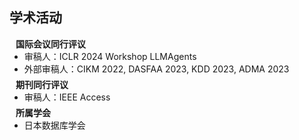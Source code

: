 ## 学术活动

<h4 style="margin:0 10px 0;">国际会议同行评议</h4>

<ul style="margin:0 0 5px;">
<!--   <li><a href="http://cvpr2023.thecvf.com/"><autocolor>IEEE/CVF Conference on Computer Vision and Pattern Recognition (CVPR) 2021-2023</autocolor></a></li>
  <li><a href="http://iccv2021.thecvf.com/"><autocolor>IEEE/CVF International Conference on Computer Vision (ICCV) 2021</autocolor></a></li>
  <li><a href="https://eccv2022.ecva.net/"><autocolor>European Conference on Computer Vision (ECCV) 2022</autocolor></a></li> -->
  <li>审稿人：ICLR 2024 Workshop LLMAgents</li>
  <li>外部审稿人：CIKM 2022, DASFAA 2023, KDD 2023, ADMA 2023</li>
</ul>

<h4 style="margin:0 10px 0;">期刊同行评议</h4>

<ul style="margin:0 0 5px;">
<!--   <li><a href="https://www.computer.org/csdl/journal/tp"><autocolor>IEEE Transactions on Pattern Analysis and Machine Intelligence (TPAMI)</autocolor></a></li>
  <li><a href="https://www.springer.com/journal/11263"><autocolor>International Journal of Computer Vision (IJCV)</autocolor></a></li> -->
  <li>审稿人：IEEE Access</li>
</ul>

<h4 style="margin:0 10px 0;">所属学会</h4>

<ul style="margin:0 0 5px;">
  <li>日本数据库学会</li>
</ul>
